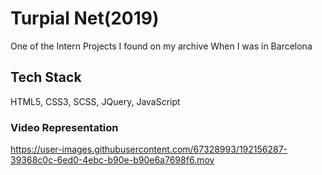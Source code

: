 # Turpial Net(2019)
One of the Intern Projects I found on my archive When I was in Barcelona

## Tech Stack
HTML5, CSS3, SCSS, JQuery, JavaScript

### Video Representation
https://user-images.githubusercontent.com/67328993/192156287-39368c0c-6ed0-4ebc-b90e-b90e6a7698f6.mov
